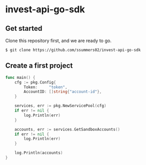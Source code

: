 # invest-api-go-sdk


## Get started

Clone this repository first, and we are ready to go.

```shell script
$ git clone https://github.com/ssummers02/invest-api-go-sdk
```
## Create a first project

```go
func main() {
	cfg := pkg.Config{
		Token:     "token",
		AccountID: []string{"account-id"},
	}

	services, err := pkg.NewServicePool(cfg)
	if err != nil {
		log.Println(err)
	}

	accounts, err := services.GetSandboxAccounts()
	if err != nil {
		log.Println(err)
	}

	log.Println(accounts)
}
```